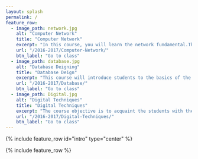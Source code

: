 ```yaml
---
layout: splash
permalink: /
feature_row:
  - image_path: network.jpg
    alt: "Computer Network"
    title: "Computer Network"
    excerpt: "In this course, you will learn the network fundamental.This course aims to provide you with a knowledge to understand a range aspects of computer networking. Moreover, you will learn the network model."
    url: "/2016-2017/Computer-Network/"
    btn_label: "Go to class"
  - image_path: database.jpg
    alt: "Database Deigning"
    title: "Database Deign"
    excerpt: "This course will introduce students to the basics of the Structured Query Language (SQL) as well as basic database design for storing data as part of a multi-step data gathering, analysis, and processing effort."
    url: "/2016-2017/Database/"
    btn_label: "Go to class"
  - image_path: Digital.jpg
    alt: "Digital Techniques"
    title: "Digital Techniques"
    excerpt: "The course objective is to acquaint the students with the fundamentals of digital techniques in particular mathematical essential of the modern design on logical synthesis level of digital circuits and systems."
    url: "/2016-2017/Digital-Techniques/"
    btn_label: "Go to class"
---
```


{% include feature_row id="intro" type="center" %}

{% include feature_row %}
